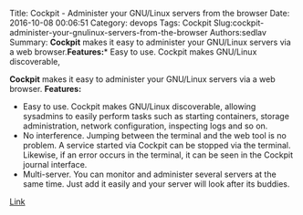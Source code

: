 Title: Cockpit - Administer your GNU/Linux servers from the browser
Date: 2016-10-08 00:06:51
Category: devops
Tags: Cockpit
Slug:cockpit-administer-your-gnulinux-servers-from-the-browser
Authors:sedlav
Summary: **Cockpit** makes it easy to administer your GNU/Linux servers via a web browser.**Features:*** Easy to use. Cockpit makes GNU/Linux discoverable, 

**Cockpit** makes it easy to administer your GNU/Linux servers via a web browser.
**Features:**

* Easy to use. Cockpit makes GNU/Linux discoverable, allowing sysadmins to easily perform tasks such as starting containers, storage administration, network configuration, inspecting logs and so on.
* No interference. Jumping between the terminal and the web tool is no problem. A service started via Cockpit can be stopped via the terminal. Likewise, if an error occurs in the terminal, it can be seen in the Cockpit journal interface.
* Multi-server. You can monitor and administer several servers at the same time. Just add it easily and your server will look after its buddies.

[Link](http://cockpit-project.org/)
